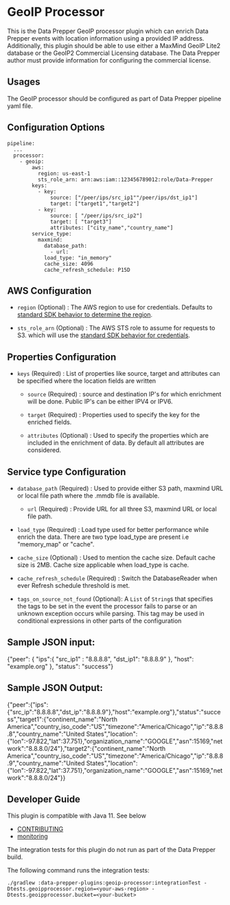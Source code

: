 # GeoIP Processor

This is the Data Prepper GeoIP processor plugin which can enrich Data Prepper events with location information using a provided IP address.
Additionally, this plugin should be able to use either a MaxMind GeoIP Lite2 database or the GeoIP2 Commercial Licensing database. 
The Data Prepper author must provide information for configuring the commercial license.


## Usages

The GeoIP processor should be configured as part of Data Prepper pipeline yaml file.

## Configuration Options

```
pipeline:
  ...
  processor:
    - geoip:
        aws:
          region: us-east-1
          sts_role_arn: arn:aws:iam::123456789012:role/Data-Prepper                  
        keys:
          - key:
              source: ["/peer/ips/src_ip1""/peer/ips/dst_ip1"]
              target: ["target1","target2"]
          - key:
              source: [ "/peer/ips/src_ip2"]
              target: [ "target3"]
              attributes: ["city_name","country_name"]
        service_type:
          maxmind:
            database_path:
              - url: 
            load_type: "in_memory"
            cache_size: 4096
            cache_refresh_schedule: P15D
```

## AWS Configuration

- `region` (Optional) : The AWS region to use for credentials. Defaults to [standard SDK behavior to determine the region](https://docs.aws.amazon.com/sdk-for-java/latest/developer-guide/region-selection.html).

- `sts_role_arn` (Optional) : The AWS STS role to assume for requests to S3. which will use the [standard SDK behavior for credentials](https://docs.aws.amazon.com/sdk-for-java/latest/developer-guide/credentials.html). 

## Properties Configuration

- `keys` (Required) : List of properties like source, target and attributes can be specified where the location fields are written

  - `source` (Required) : source  and destination IP's for which enrichment will be done. Public IP's can be either IPV4 or IPV6.

  - `target` (Required) : Properties used to specify the key for the enriched fields. 

  - `attributes` (Optional) : Used to specify the properties which are included in the enrichment of data. By default all attributes are considered.  

## Service type Configuration

- `database_path` (Required) :  Used to provide either S3 path, maxmind URL or local file path where the .mmdb file is available.

  - `url` (Required) : Provide URL for all three S3, maxmind URL or local file path. 

- `load_type` (Required) :  Load type used for better performance while enrich the data. There are two type load_type are present i.e "memory_map" or "cache".

- `cache_size` (Optional) : Used to mention the cache size. Default cache size is 2MB. Cache size applicable when load_type is cache. 

- `cache_refresh_schedule` (Required) : Switch the DatabaseReader when ever Refresh schedule threshold is met. 

- `tags_on_source_not_found` (Optional): A `List` of `String`s that specifies the tags to be set in the event the processor fails to parse or an unknown exception occurs while parsing. This tag may be used in conditional expressions in other parts of the configuration

## Sample JSON input:

{"peer": { "ips":{ "src_ip1" : "8.8.8.8", "dst_ip1": "8.8.8.9" }, "host": "example.org" }, "status": "success"}

## Sample JSON Output:

{"peer":{"ips":{"src_ip":"8.8.8.8","dst_ip":"8.8.8.9"},"host":"example.org"},"status":"success","target1":{"continent_name":"North America","country_iso_code":"US","timezone":"America/Chicago","ip":"8.8.8.8","country_name":"United States","location":{"lon":-97.822,"lat":37.751},"organization_name":"GOOGLE","asn":15169,"network":"8.8.8.0/24"},"target2":{"continent_name":"North America","country_iso_code":"US","timezone":"America/Chicago","ip":"8.8.8.9","country_name":"United States","location":{"lon":-97.822,"lat":37.751},"organization_name":"GOOGLE","asn":15169,"network":"8.8.8.0/24"}}



## Developer Guide

This plugin is compatible with Java 11. See below

- [CONTRIBUTING](https://github.com/opensearch-project/data-prepper/blob/main/CONTRIBUTING.md)
- [monitoring](https://github.com/opensearch-project/data-prepper/blob/main/docs/monitoring.md)

The integration tests for this plugin do not run as part of the Data Prepper build.

The following command runs the integration tests:

```
./gradlew :data-prepper-plugins:geoip-processor:integrationTest -Dtests.geoipprocessor.region=<your-aws-region> -Dtests.geoipprocessor.bucket=<your-bucket>
```
